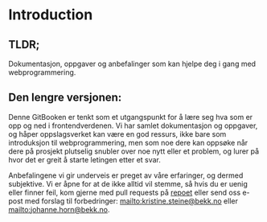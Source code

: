 # Introduction

## TLDR;

Dokumentasjon, oppgaver og anbefalinger som kan hjelpe deg i gang med webprogrammering.

## Den lengre versjonen:

Denne GitBooken er tenkt som et utgangspunkt for å lære seg hva som er opp og ned i frontendverdenen. Vi har samlet dokumentasjon og oppgaver, og håper oppslagsverket kan være en god ressurs, ikke bare som introduksjon til webprogrammering, men som noe dere kan oppsøke når dere på prosjekt plutselig snubler over noe nytt eller et problem, og lurer på hvor det er greit å starte letingen etter et svar.

Anbefalingene vi gir underveis er preget av våre erfaringer, og dermed subjektive. Vi er åpne for at de ikke alltid vil stemme, så hvis du er uenig eller finner feil, kom gjerne med pull requests på [repoet](https://github.com/bekk/web-intro) eller send oss e-post med forslag til forbedringer: [mailto:kristine.steine@bekk.no](mailto:mailto:kristine.steine@bekk.no) eller [mailto:johanne.horn@bekk.no](mailto:mailto:johanne.horn@bekk.no).

